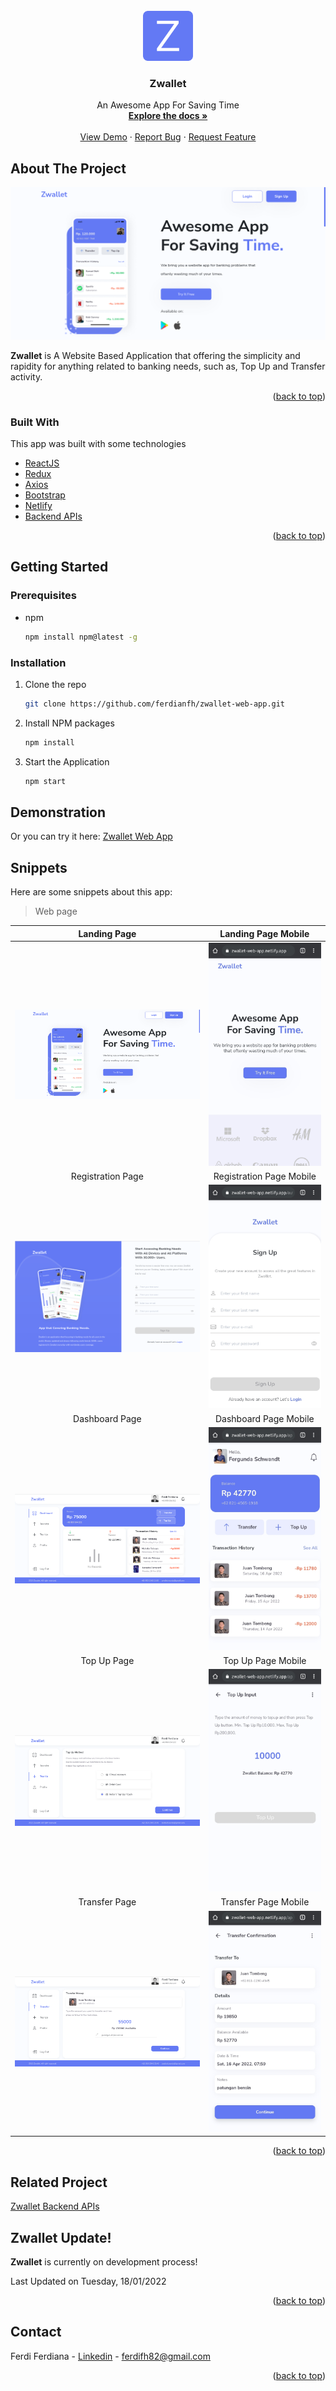 <div id="top"></div>

<!-- PROJECT LOGO -->
<br />
<div align="center">
  <a href="https://github.com/ferdianfh/zwallet-web-app">
    <img src="./src/assets/img/logo-lg.png" alt="ZwalletLogo" width="80" height="80">
  </a>

  <h3 align="center">Zwallet</h3>

  <p align="center">
    An Awesome App For Saving Time
    <br />
    <a href="https://github.com/ferdianfh/zwallet-web-app"><strong>Explore the docs »</strong></a>
    <br />
    <br />
    <a href="https://github.com/ferdianfh/zwallet-web-app">View Demo</a>
    ·
    <a href="https://github.com/ferdianfh/zwallet-web-app/issues">Report Bug</a>
    ·
    <a href="https://github.com/ferdianfh/zwallet-web-app/issues">Request Feature</a>
  </p>
</div>

<!-- ABOUT THE PROJECT -->

## About The Project

![Zwallet Landing Page](./src/assets/snippets/zwallet-landing-page.png)

**Zwallet** is A Website Based Application that offering the simplicity and rapidity for anything related to banking needs, such as, Top Up and Transfer activity.

<p align="right">(<a href="#top">back to top</a>)</p>

### Built With

This app was built with some technologies

- [ReactJS](https://reactjs.org/)
- [Redux](https://redux.js.org/)
- [Axios](https://axios-http.com/)
- [Bootstrap](https://getbootstrap.com)
- [Netlify](https://www.netlify.com/)
- [Backend APIs](https://github.com/ferdianfh/zwallet-backend-api)

<p align="right">(<a href="#top">back to top</a>)</p>

## Getting Started

### Prerequisites

- npm
  ```sh
  npm install npm@latest -g
  ```

### Installation

1. Clone the repo
   ```sh
   git clone https://github.com/ferdianfh/zwallet-web-app.git
   ```
2. Install NPM packages
   ```sh
   npm install
   ```
3. Start the Application
   ```sh
   npm start
   ```

## Demonstration

Or you can try it here: [Zwallet Web App](https://zwallet-web-app.netlify.app)

## Snippets

Here are some snippets about this app:

> Web page

|                          Landing Page                           |                           Landing Page Mobile                            |
| :-------------------------------------------------------------: | :----------------------------------------------------------------------: |
| ![Landing Page](./src/assets/snippets/zwallet-landing-page.png) | ![Mobile Landing Page](./src/assets/snippets/mobile-zwallet-landing.jpg) |
|                        Registration Page                        |                         Registration Page Mobile                         |
|  ![Registration Page](./src/assets/snippets/zwallet-auth.png)   | ![Mobile Registration](./src/assets/snippets/mobile-zwallet-signup.jpg)  |
|                         Dashboard Page                          |                          Dashboard Page Mobile                           |
| ![Dashboard Page](./src/assets/snippets/zwallet-dashboard.png)  | ![Mobile Dashboard](./src/assets/snippets/mobile-zwallet-dashboard.jpg)  |
|                           Top Up Page                           |                            Top Up Page Mobile                            |
|   ![Dashboard Page](./src/assets/snippets/zwallet-topup.png)    |     ![Mobile Topup](./src/assets/snippets/mobile-zwallet-topup.jpg)      |
|                          Transfer Page                          |                           Transfer Page Mobile                           |
|  ![Dashboard Page](./src/assets/snippets/zwallet-transfer.png)  |  ![Mobile Transfer](./src/assets/snippets/mobile-zwallet-transfer.jpg)   |

<p align="right">(<a href="#top">back to top</a>)</p>

## Related Project

[Zwallet Backend APIs](https://github.com/ferdianfh/zwallet-backend-api)

## Zwallet Update!

**Zwallet** is currently on development process!

Last Updated on Tuesday, 18/01/2022

<p align="right">(<a href="#top">back to top</a>)</p>

<!-- CONTACT -->

## Contact

Ferdi Ferdiana - [Linkedin](https://www.linkedin.com/in/ferdianfh/) - ferdifh82@gmail.com

<p align="right">(<a href="#top">back to top</a>)</p>
